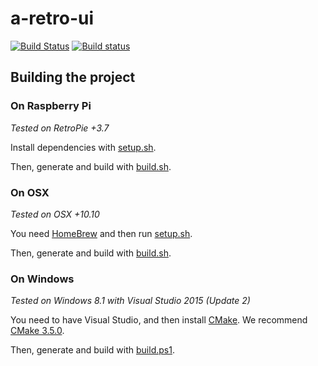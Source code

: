# a-retro-ui
[![Build Status](https://travis-ci.com/seriema/a-retro-ui.svg?token=iZ5rGpFVHQ1ypGqzVJrC&branch=master)](https://travis-ci.com/seriema/a-retro-ui)
[![Build status](https://ci.appveyor.com/api/projects/status/r80b07tyfr6i5wqp/branch/master?svg=true)](https://ci.appveyor.com/project/seriema/a-retro-ui/branch/master)


## Building the project


### On Raspberry Pi
*Tested on RetroPie +3.7*

Install dependencies with [setup.sh](scripts/setup.sh).

Then, generate and build with [build.sh](scripts/build.sh).


### On OSX
*Tested on OSX +10.10*

You need [HomeBrew](http://brew.sh/) and then run [setup.sh](scripts/setup.sh).

Then, generate and build with [build.sh](scripts/build.sh).


### On Windows
*Tested on Windows 8.1 with Visual Studio 2015 (Update 2)*

You need to have Visual Studio, and then install [CMake](https://cmake.org/download/). We recommend [CMake 3.5.0](https://cmake.org/files/v3.5/cmake-3.5.2-win32-x86.msi).

Then, generate and build with [build.ps1](scripts/build.ps1).
